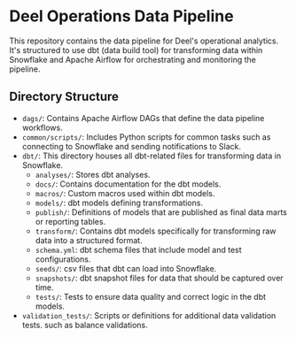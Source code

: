 # Deel Operations Data Pipeline

This repository contains the data pipeline for Deel's operational analytics. It's structured to use dbt (data build tool) for transforming data within Snowflake and Apache Airflow for orchestrating and monitoring the pipeline.

## Directory Structure

- `dags/`: Contains Apache Airflow DAGs that define the data pipeline workflows.
- `common/scripts/`: Includes Python scripts for common tasks such as connecting to Snowflake and sending notifications to Slack.
- `dbt/`: This directory houses all dbt-related files for transforming data in Snowflake.
  - `analyses/`: Stores dbt analyses.
  - `docs/`: Contains documentation for the dbt models.
  - `macros/`: Custom macros used within dbt models.
  - `models/`: dbt models defining transformations.
  - `publish/`: Definitions of models that are published as final data marts or reporting tables.
  - `transform/`: Contains dbt models specifically for transforming raw data into a structured format.
  - `schema.yml`: dbt schema files that include model and test configurations.
  - `seeds/`: csv files that dbt can load into Snowflake.
  - `snapshots/`: dbt snapshot files for data that should be captured over time.
  - `tests/`: Tests to ensure data quality and correct logic in the dbt models.
- `validation_tests/`: Scripts or definitions for additional data validation tests. such as balance validations.


